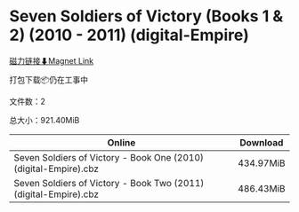 # Seven Soldiers of Victory (Books 1 & 2) (2010 - 2011) (digital-Empire)

[磁力链接⬇Magnet Link](magnet:?xt=urn:btih:bcee6c124aaa8079f345f97a0be7f712b9b59cea&dn=Seven%20Soldiers%20of%20Victory%20%28Books%201%20%26%202%29%20%282010%20-%202011%29%20%28digital-Empire%29)

打包下载📦仍在工事中

文件数：2

总大小：921.40MiB

Online | Download
--- | ---
Seven Soldiers of Victory - Book One (2010) (digital-Empire).cbz | 434.97MiB
Seven Soldiers of Victory - Book Two (2011) (digital-Empire).cbz | 486.43MiB